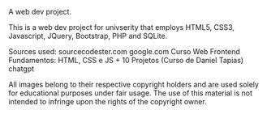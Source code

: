 A web dev project.

This is a web dev project for univserity that employs HTML5, CSS3, Javascript, JQuery, Bootstrap, PHP and SQLite. 

Sources used: 
sourcecodester.com
google.com
Curso Web Frontend Fundamentos: HTML, CSS e JS + 10 Projetos (Curso de Daniel Tapias)
chatgpt

All images belong to their respective copyright holders and are used solely for educational purposes under fair usage. The use of this material is not intended to infringe upon the rights of the copyright owner. 
